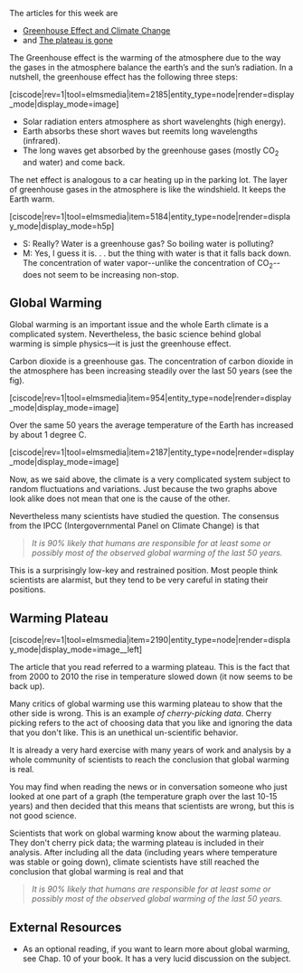 The articles for this week are

- <a href="http://www.nytimes.com/2013/06/11/science/earth/what-to-make-of-a-climate-change-plateau.html?ref=greenhousegasemissions&_r=0&pagewanted=print" target="_blank">Greenhouse Effect and Climate Change</a>
- and
<a href="https://www.noaa.gov/media-release/science-publishes-new-noaa-analysis-data-show-no-recent-slowdown-in-global-warming" target="_blank"> The plateau is gone </a>


The Greenhouse effect is the warming of the atmosphere due to the way the gases in the atmosphere balance the earth’s and the sun’s radiation. In a nutshell, the greenhouse effect has the following three steps:

[ciscode|rev=1|tool=elmsmedia|item=2185|entity_type=node|render=display_mode|display_mode=image]

- Solar radiation enters atmosphere as short wavelenghts (high energy).
- Earth absorbs these short waves but reemits long wavelengths (infrared).
- The long waves get absorbed by the greenhouse gases (mostly CO<sub>2</sub> and water) and come back.

The net effect is analogous to a car heating up in the parking lot. The layer of greenhouse gases in the atmosphere is like the windshield. It keeps the Earth warm.

[ciscode|rev=1|tool=elmsmedia|item=5184|entity_type=node|render=display_mode|display_mode=h5p]

- S: Really? Water is a greenhouse gas? So boiling water is polluting?
- M: Yes, I guess it is. . . but the thing with water is that it falls back down. The concentration of water vapor--unlike the concentration of CO<sub>2</sub>--does not seem to be increasing non-stop.

## Global Warming

Global warming is an important issue and the whole Earth climate is a complicated system. Nevertheless, the basic science behind global warming is simple physics—it is just the greenhouse effect.

Carbon dioxide is a greenhouse gas. The concentration of carbon dioxide in the atmosphere has been increasing steadily over the last 50 years (see the fig).

[ciscode|rev=1|tool=elmsmedia|item=954|entity_type=node|render=display_mode|display_mode=image]

Over the same 50 years the average temperature of the Earth has increased by about 1 degree C.

[ciscode|rev=1|tool=elmsmedia|item=2187|entity_type=node|render=display_mode|display_mode=image]

Now, as we said above, the climate is a very complicated system subject to random fluctuations and variations. Just because the two graphs above look alike does not mean that one is the cause of the other.

Nevertheless many scientists have studied the question. The consensus from the IPCC (Intergovernmental Panel on Climate Change) is that

> _It is 90% likely that humans are responsible for at least some or possibly most of the observed global warming of the last 50 years._

This is a surprisingly low-key and restrained position. Most people think scientists are alarmist, but they tend to be very careful in stating their positions.

## Warming Plateau

[ciscode|rev=1|tool=elmsmedia|item=2190|entity_type=node|render=display_mode|display_mode=image__left]

The article that you read referred to a warming plateau. This is the fact that from 2000 to 2010 the rise in temperature slowed down (it now seems to be back up).

Many critics of global warming use this warming plateau to show that the other side is wrong. This is an example _of cherry-picking data_. Cherry picking refers to the act of choosing data that you like and ignoring the data that you don't like. This is an unethical un-scientific behavior.

It is already a very hard exercise with many years of work and analysis by a whole community of scientists to reach the conclusion that global warming is real.

You may find when reading the news or in conversation someone who just looked at one part of a graph (the temperature graph over the last 10-15 years) and then decided that this means that scientists are wrong, but this is not good science.

Scientists that work on global warming know about the warming plateau. They don't cherry pick data; the warming plateau is included in their analysis. After including all the data (including years where temperature was stable or going down), climate scientists have still reached the conclusion that global warming is real and that

> _It is 90% likely that humans are responsible for at least some or possibly most of the observed global warming of the last 50 years._

External Resources
------------------

- As an optional reading, if you want to learn more about global warming, see Chap. 10 of your book. It has a very lucid discussion on the subject.